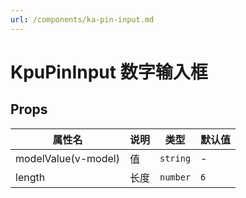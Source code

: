 ```yaml
---
url: /components/ka-pin-input.md
---
```

# KpuPinInput 数字输入框

## Props

| 属性名              | 说明 | 类型     | 默认值 |
| ------------------- | ---- | -------- | ------ |
| modelValue(v-model) | 值   | `string` | -      |
| length              | 长度 | `number` | `6`    |
